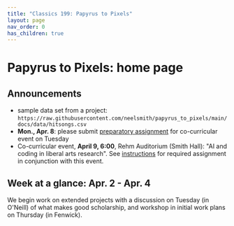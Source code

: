 ```yaml
---
title: "Classics 199: Papyrus to Pixels"
layout: page
nav_order: 0
has_children: true
---
```


# Papyrus to Pixels: home page


## Announcements

- sample data set from a project: `https://raw.githubusercontent.com/neelsmith/papyrus_to_pixels/main/docs/data/hitsongs.csv`
- **Mon., Apr. 8**:  please submit [preparatory assignment](./shared-resources/panel/) for co-curricular event on Tuesday
- Co-curricular event, **April 9, 6:00**, Rehm Auditorium (Smith Hall): "AI and coding in liberal arts research".  See [instructions](./shared-resources/panel/) for  required assignment in conjunction with this event.

    




## Week at a glance: Apr. 2 - Apr. 4

We begin work on extended projects with a discussion on Tuesday (in O'Neill) of what makes good scholarship, and workshop in initial work plans on Thursday (in Fenwick).
